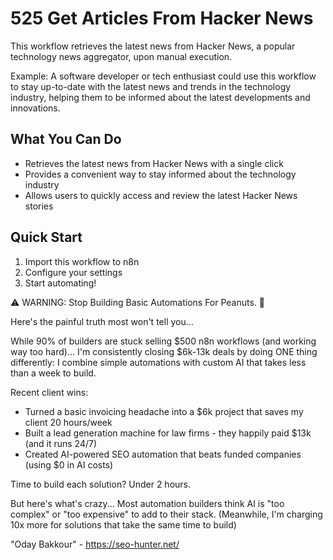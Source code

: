 # 525 Get Articles From Hacker News

This workflow retrieves the latest news from Hacker News, a popular technology news aggregator, upon manual execution.

Example: A software developer or tech enthusiast could use this workflow to stay up-to-date with the latest news and trends in the technology industry, helping them to be informed about the latest developments and innovations.

## What You Can Do
- Retrieves the latest news from Hacker News with a single click
- Provides a convenient way to stay informed about the technology industry
- Allows users to quickly access and review the latest Hacker News stories

## Quick Start
1. Import this workflow to n8n
2. Configure your settings
3. Start automating!

⚠️ WARNING: Stop Building Basic Automations For Peanuts. 🚫

Here's the painful truth most won't tell you...

While 90% of builders are stuck selling $500 n8n workflows (and working way too hard)...
I'm consistently closing $6k-13k deals by doing ONE thing differently:
I combine simple automations with custom AI that takes less than a week to build.

Recent client wins:
* Turned a basic invoicing headache into a $6k project that saves my client 20 hours/week
* Built a lead generation machine for law firms - they happily paid $13k (and it runs 24/7)
* Created AI-powered SEO automation that beats funded companies (using $0 in AI costs)

Time to build each solution? Under 2 hours.

But here's what's crazy...
Most automation builders think AI is "too complex" or "too expensive" to add to their stack.
(Meanwhile, I'm charging 10x more for solutions that take the same time to build)

"Oday Bakkour" - https://seo-hunter.net/
